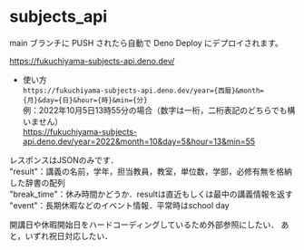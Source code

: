 # subjects_api

main ブランチに PUSH されたら自動で Deno Deploy にデプロイされます。

https://fukuchiyama-subjects-api.deno.dev/


- 使い方  
`https://fukuchiyama-subjects-api.deno.dev/year={西暦}&month={月}&day={日}&hour={時}&min={分}`  
例：2022年10月5日13時55分の場合（数字は一桁，二桁表記のどちらでも構いません）  
https://fukuchiyama-subjects-api.deno.dev/year=2022&month=10&day=5&hour=13&min=55

レスポンスはJSONのみです．  
"result"：講義の名前，学年，担当教員，教室，単位数，学部，必修有無を格納した辞書の配列  
"break_time"：休み時間かどうか．resultは直近もしくは最中の講義情報を返す  
"event"：長期休暇などのイベント情報．平常時はschool day  

開講日や休暇開始日をハードコーディングしているため外部参照にしたい．
あと，いずれ祝日対応したい．
